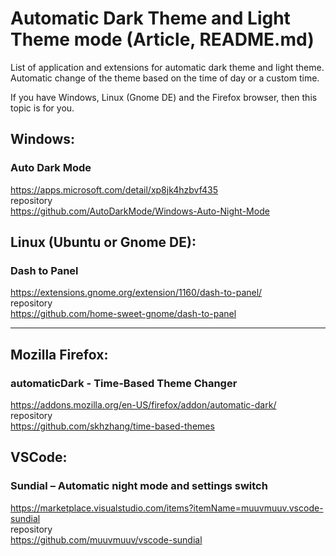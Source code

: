 # Automatic Dark Theme and Light Theme mode (Article, README.md)
List of application and extensions for automatic dark theme and light theme. Automatic change of the theme based on the time of day or a custom time.

If you have Windows, Linux (Gnome DE) and the Firefox browser, then this topic is for you.


## Windows:

### Auto Dark Mode
https://apps.microsoft.com/detail/xp8jk4hzbvf435  
repository  
https://github.com/AutoDarkMode/Windows-Auto-Night-Mode  


## Linux (Ubuntu or Gnome DE):

### Dash to Panel
https://extensions.gnome.org/extension/1160/dash-to-panel/  
repository  
https://github.com/home-sweet-gnome/dash-to-panel  

---
  
## Mozilla Firefox:

### automaticDark - Time-Based Theme Changer
https://addons.mozilla.org/en-US/firefox/addon/automatic-dark/  
repository  
https://github.com/skhzhang/time-based-themes  


## VSCode:

### Sundial – Automatic night mode and settings switch

https://marketplace.visualstudio.com/items?itemName=muuvmuuv.vscode-sundial  
repository  
https://github.com/muuvmuuv/vscode-sundial  
